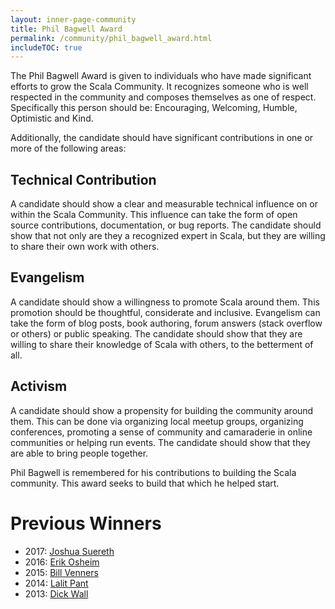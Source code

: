 ```yaml
---
layout: inner-page-community
title: Phil Bagwell Award
permalink: /community/phil_bagwell_award.html
includeTOC: true
---
```


The Phil Bagwell Award is given to individuals who have made significant efforts to grow the Scala Community.  It recognizes someone who is well respected in the community and composes themselves as one of respect.  Specifically this person should be: Encouraging, Welcoming, Humble, Optimistic and Kind.

Additionally, the candidate should have significant contributions in one or more of the following areas:

## Technical Contribution
A candidate should show a clear and measurable technical influence on or within the Scala Community.   This influence can take the form of open source contributions, documentation, or bug reports.  The candidate should show that not only are they a recognized expert in Scala, but they are willing to share their own work with others.

## Evangelism
A candidate should show a willingness to promote Scala around them.  This promotion should be thoughtful, considerate and inclusive.   Evangelism can take the form of blog posts, book authoring, forum answers (stack overflow or others) or public speaking.   The candidate should show that they are willing to share their knowledge of Scala with others, to the betterment of all.

## Activism
A candidate should show a propensity for building the community around them.   This can be done via organizing local meetup groups, organizing conferences, promoting a sense of community and camaraderie in online communities or helping run events.   The candidate should show that they are able to bring people together.


Phil Bagwell is remembered for his contributions to building the Scala community.  This award seeks to build that which he helped start. 


# Previous Winners

* 2017: [Joshua Suereth](https://www.scala-lang.org/news/2017/09/25/bagwell-award-2017.html)
* 2016: [Erik Osheim](https://www.scala-lang.org/news/2016/10/26/bagwell-award-2016.html)
* 2015: [Bill Venners](http://scala-lang.org/news/2015/06/25/bagwell-award-2015.html)
* 2014: [Lalit Pant](https://kojoenv.wordpress.com/2014/09/27/phil-bagwell-award/)
* 2013: [Dick Wall](https://twitter.com/dickwall)
